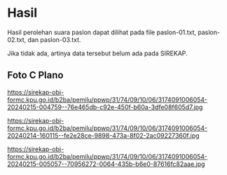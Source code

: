 # Hasil

Hasil perolehan suara paslon dapat dilihat pada file paslon-01.txt, paslon-02.txt, dan paslon-03.txt.

Jika tidak ada, artinya data tersebut belum ada pada SIREKAP.

## Foto C Plano

https://sirekap-obj-formc.kpu.go.id/b2ba/pemilu/ppwp/31/74/09/10/06/3174091006054-20240215-004759--76e465db-c92e-450f-b60a-3dfe08f605d7.jpg

https://sirekap-obj-formc.kpu.go.id/b2ba/pemilu/ppwp/31/74/09/10/06/3174091006054-20240214-160115--fe2e28ce-9898-473a-8f02-2ac09227360f.jpg

https://sirekap-obj-formc.kpu.go.id/b2ba/pemilu/ppwp/31/74/09/10/06/3174091006054-20240215-005057--70956272-0064-435b-b6e0-87616fc82aae.jpg
